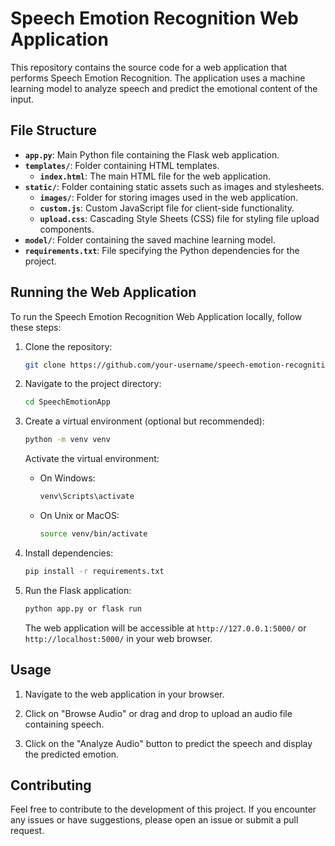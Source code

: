 # Speech Emotion Recognition Web Application

This repository contains the source code for a web application that performs Speech Emotion Recognition. The application uses a machine learning model to analyze speech and predict the emotional content of the input.

## File Structure

- **`app.py`**: Main Python file containing the Flask web application.
- **`templates/`**: Folder containing HTML templates.
  - **`index.html`**: The main HTML file for the web application.
- **`static/`**: Folder containing static assets such as images and stylesheets.
  - **`images/`**: Folder for storing images used in the web application.
  - **`custom.js`**: Custom JavaScript file for client-side functionality.
  - **`upload.css`**: Cascading Style Sheets (CSS) file for styling file upload components.
- **`model/`**: Folder containing the saved machine learning model.
- **`requirements.txt`**: File specifying the Python dependencies for the project.

## Running the Web Application

To run the Speech Emotion Recognition Web Application locally, follow these steps:

1. Clone the repository:

   ```bash
   git clone https://github.com/your-username/speech-emotion-recognition-web-app.git
   ```

2. Navigate to the project directory:

   ```bash
   cd SpeechEmotionApp
   ```

3. Create a virtual environment (optional but recommended):

   ```bash
   python -m venv venv
   ```

   Activate the virtual environment:

   - On Windows:
     ```bash
     venv\Scripts\activate
     ```
   - On Unix or MacOS:
     ```bash
     source venv/bin/activate
     ```

4. Install dependencies:

   ```bash
   pip install -r requirements.txt
   ```

5. Run the Flask application:

   ```bash
   python app.py or flask run
   ```

   The web application will be accessible at `http://127.0.0.1:5000/` or `http://localhost:5000/` in your web browser.

## Usage

1. Navigate to the web application in your browser.

2. Click on "Browse Audio" or drag and drop to upload an audio file containing speech.

3. Click on the "Analyze Audio" button to predict the speech and display the predicted emotion.

## Contributing

Feel free to contribute to the development of this project. If you encounter any issues or have suggestions, please open an issue or submit a pull request.

